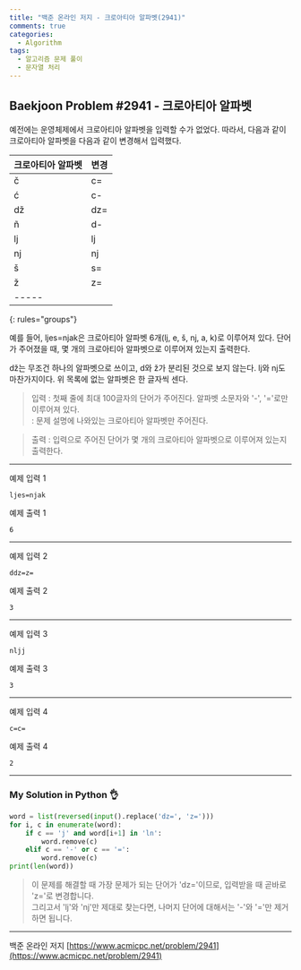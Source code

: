 ```yaml
---
title: "백준 온라인 저지 - 크로아티아 알파벳(2941)"
comments: true
categories:
  - Algorithm
tags:
  - 알고리즘 문제 풀이
  - 문자열 처리
---
```


## Baekjoon Problem #2941 - 크로아티아 알파벳

예전에는 운영체제에서 크로아티아 알파벳을 입력할 수가 없었다. 따라서, 다음과 같이 크로아티아 알파벳을 다음과 같이 변경해서 입력했다.

| 크로아티아 알파벳	| 변경 |
|:----------------|:-----|
| č	| c= |
| ć	| c- |
| dž | dz= |
| ñ	| d- |
| lj | lj |
| nj | nj |
| š	| s= |
| ž	| z= |
|-----
{: rules="groups"}

예를 들어, ljes=njak은 크로아티아 알파벳 6개(lj, e, š, nj, a, k)로 이루어져 있다. 단어가 주어졌을 때, 몇 개의 크로아티아 알파벳으로 이루어져 있는지 출력한다.

dž는 무조건 하나의 알파벳으로 쓰이고, d와 ž가 분리된 것으로 보지 않는다. lj와 nj도 마찬가지이다. 위 목록에 없는 알파벳은 한 글자씩 센다.

> 입력
> : 첫째 줄에 최대 100글자의 단어가 주어진다. 알파벳 소문자와 '-', '='로만 이루어져 있다.  
> : 문제 설명에 나와있는 크로아티아 알파벳만 주어진다.

> 출력
> : 입력으로 주어진 단어가 몇 개의 크로아티아 알파벳으로 이루어져 있는지 출력한다.

***
예제 입력 1
```
ljes=njak
```

예제 출력 1
```
6
```
***
예제 입력 2
```
ddz=z=
```

예제 출력 2
```
3
```
***
예제 입력 3
```
nljj
```

예제 출력 3
```
3
```
***
예제 입력 4
```
c=c=
```

예제 출력 4
```
2
```

***
### My Solution in Python :ok_hand:

```python
word = list(reversed(input().replace('dz=', 'z=')))
for i, c in enumerate(word):
    if c == 'j' and word[i+1] in 'ln':
        word.remove(c)
    elif c == '-' or c == '=':
        word.remove(c)
print(len(word))
```

> 이 문제를 해결할 때 가장 문제가 되는 단어가 'dz='이므로, 입력받을 때 곧바로 'z='로 변경합니다.  
> 그리고서 'lj'와 'nj'만 제대로 찾는다면, 나머지 단어에 대해서는 '-'와 '='만 제거하면 됩니다.

***
백준 온라인 저지 [https://www.acmicpc.net/problem/2941](https://www.acmicpc.net/problem/2941)
